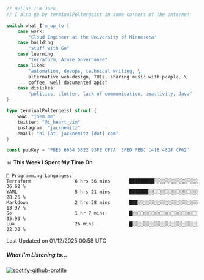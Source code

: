 ```go
// Hello! I'm Jack
// I also go by terminalPoltergeist in some corners of the internet

switch what_I'm_up_to {
    case work:
        "Cloud Engineer at the University of Minnesota"
    case building:
        "stuff with Go"
    case learning:
        "Terraform, Azure Governance"
    case likes:
        "automation, devops, technical writing, \
        alternative web-design, TUIs, sharing music with people, \
        coffee, well-documented apis"
    case dislikes:
        "politics, clutter, lack of communication, inactivity, Java"
}

type terminalPoltergeist struct {
    www: "jnem.me"
    twitter: "@i_heart_vim"
    instagram: "jacknemitz"
    email: "hi [at] jacknemitz [dot] com"
}

const pubKey = "FBE5 6654 5B22 93FE CF7A  3FED FEBC 141E 4B2F CF62"
```

<!--START_SECTION:waka-->
📊 **This Week I Spent My Time On** 

```text
💬 Programming Languages: 
Terraform                6 hrs 56 mins       █████████░░░░░░░░░░░░░░░░   36.62 % 
YAML                     5 hrs 21 mins       ███████░░░░░░░░░░░░░░░░░░   28.26 % 
Markdown                 2 hrs 38 mins       ███░░░░░░░░░░░░░░░░░░░░░░   13.97 % 
Go                       1 hr 7 mins         █░░░░░░░░░░░░░░░░░░░░░░░░   05.93 % 
Lua                      26 mins             █░░░░░░░░░░░░░░░░░░░░░░░░   02.30 % 
```


 Last Updated on 01/12/2025 00:58 UTC
<!--END_SECTION:waka-->

##### What I'm Listening to...

[![spotify-github-profile](https://jnem.me/listening-item?maxAge=2592000)](https://jnem.me/listening)
